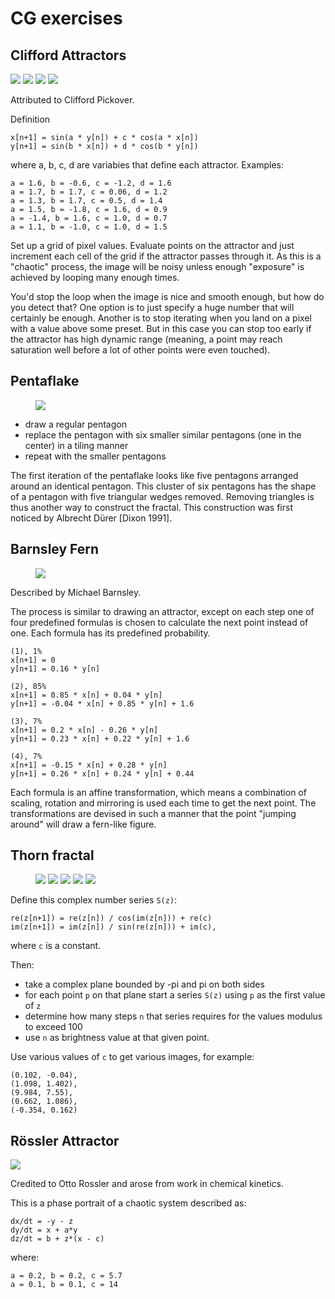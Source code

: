 # CG exercises

## Clifford Attractors

<p>
    <img src="out/pickover-0.png">
    <img src="out/pickover-1.png">
    <img src="out/pickover-2.png">
    <img src="out/pickover-3.png">
</p>

Attributed to Clifford Pickover.

Definition

    x[n+1] = sin(a * y[n]) + c * cos(a * x[n])
    y[n+1] = sin(b * x[n]) + d * cos(b * y[n])

where a, b, c, d are variabies that define each attractor.
Examples:

    a = 1.6, b = -0.6, c = -1.2, d = 1.6
    a = 1.7, b = 1.7, c = 0.06, d = 1.2
    a = 1.3, b = 1.7, c = 0.5, d = 1.4
    a = 1.5, b = -1.8, c = 1.6, d = 0.9
    a = -1.4, b = 1.6, c = 1.0, d = 0.7
    a = 1.1, b = -1.0, c = 1.0, d = 1.5

Set up a grid of pixel values.
Evaluate points on the attractor and just increment each cell of the grid if the attractor passes through it.
As this is a "chaotic" process, the image will be noisy unless enough "exposure" is achieved by looping many enough times.

You'd stop the loop when the image is nice and smooth enough, but how do you detect that?
One option is to just specify a huge number that will certainly be enough.
Another is to stop iterating when you land on a pixel with a value above some preset.
But in this case you can stop too early if the attractor has high dynamic range
(meaning, a point may reach saturation well before a lot of other points were even touched).

## Pentaflake

<figure>
    <img src="out/pentaflake.png">
</figure>

- draw a regular pentagon
- replace the pentagon with six smaller similar pentagons (one in the center) in a tiling manner
- repeat with the smaller pentagons

The first iteration of the pentaflake looks like five pentagons arranged around an identical pentagon.
This cluster of six pentagons has the shape of a pentagon with five triangular wedges removed.
Removing triangles is thus another way to construct the fractal.
This construction was first noticed by Albrecht Dürer [Dixon 1991].

## Barnsley Fern

<figure>
    <img src="out/barnsley_fern.png">
</figure>

Described by Michael Barnsley.

The process is similar to drawing an attractor,
except on each step one of four predefined formulas is chosen to calculate the next point instead of one.
Each formula has its predefined probability.

    (1), 1%
    x[n+1] = 0
    y[n+1] = 0.16 * y[n]

    (2), 85%
    x[n+1] = 0.85 * x[n] + 0.04 * y[n]
    y[n+1] = -0.04 * x[n] + 0.85 * y[n] + 1.6

    (3), 7%
    x[n+1] = 0.2 * x[n] - 0.26 * y[n]
    y[n+1] = 0.23 * x[n] + 0.22 * y[n] + 1.6

    (4), 7%
    x[n+1] = -0.15 * x[n] + 0.28 * y[n]
    y[n+1] = 0.26 * x[n] + 0.24 * y[n] + 0.44

Each formula is an affine transformation, which means a combination of scaling, rotation and mirroring is used each time to get the next point.
The transformations are devised in such a manner that the point "jumping around" will draw a fern-like figure.

## Thorn fractal

<figure>
    <img src="out/thorn-0.png">
    <img src="out/thorn-1.png">
    <img src="out/thorn-2.png">
    <img src="out/thorn-3.png">
    <img src="out/thorn-4.png">
</figure>

Define this complex number series `S(z)`:

    re(z[n+1]) = re(z[n]) / cos(im(z[n])) + re(c)
    im(z[n+1]) = im(z[n]) / sin(re(z[n])) + im(c),

where `c` is a constant.

Then:

- take a complex plane bounded by -pi and pi on both sides
- for each point `p` on that plane start a series `S(z)` using `p` as the first value of `z`
- determine how many steps `n` that series requires for the values modulus to exceed 100
- use `n` as brightness value at that given point.

Use various values of `c` to get various images, for example:

    (0.102, -0.04),
    (1.098, 1.402),
    (9.984, 7.55),
    (0.662, 1.086),
    (-0.354, 0.162)

## Rössler Attractor

<img src="out/rossler.png">

Credited to Otto Rossler and arose from work in chemical kinetics.

This is a phase portrait of a chaotic system described as:

    dx/dt = -y - z
    dy/dt = x + a*y
    dz/dt = b + z*(x - c)

where:

    a = 0.2, b = 0.2, c = 5.7
    a = 0.1, b = 0.1, c = 14
